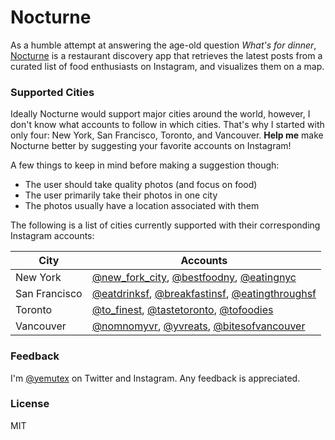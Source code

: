 # Nocturne

As a humble attempt at answering the age-old question *What's for dinner*,
[Nocturne](http://nocturne.herokuapp.com) is a restaurant discovery app that
retrieves the latest posts from a curated list of food enthusiasts on
Instagram, and visualizes them on a map.

### Supported Cities

Ideally Nocturne would support major cities around the world, however, I don't
know what accounts to follow in which cities. That's why I started with only
four: New York, San Francisco, Toronto, and Vancouver. **Help me** make Nocturne
better by suggesting your favorite accounts on Instagram!

A few things to keep in mind before making a suggestion though:
* The user should take quality photos (and focus on food)
* The user primarily take their photos in one city
* The photos usually have a location associated with them

The following is a list of cities currently supported with their corresponding Instagram accounts:

| City | Accounts
| ---- | --------
| New York | [@new_fork_city](http://instagram.com/new_fork_city/), [@bestfoodny](http://instagram.com/bestfoodny/), [@eatingnyc](http://instagram.com/eatingnyc/)
| San Francisco | [@eatdrinksf](http://instagram.com/eatdrinksf/), [@breakfastinsf](http://instagram.com/breakfastinsf/), [@eatingthroughsf](http://instagram.com/eatingthroughsf/)
| Toronto | [@to_finest](http://instagram.com/to_finest/), [@tastetoronto](http://instagram.com/tastetoronto/), [@tofoodies](http://instagram.com/tofoodies/)
| Vancouver | [@nomnomyvr](http://instagram.com/nomnomyvr/), [@yvreats](http://instagram.com/yvreats/), [@bitesofvancouver](http://instagram.com/bitesofvancouver/)


### Feedback

I'm [@yemutex](https://twitter.com/yemutex) on Twitter and Instagram. Any feedback is appreciated.

### License

MIT
